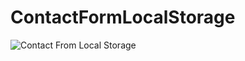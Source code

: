 # ContactFormLocalStorage
![Contact From Local Storage](https://user-images.githubusercontent.com/84244408/121427278-72867f00-c96c-11eb-9ce2-d9694854e995.jpg)
